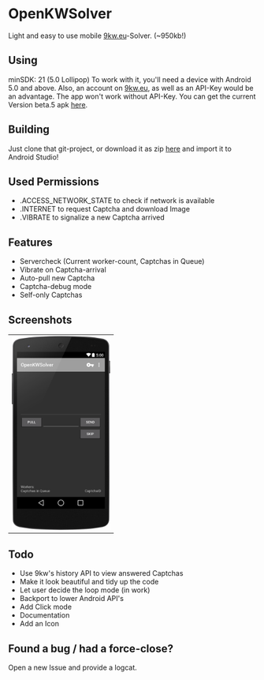 OpenKWSolver
============

Light and easy to use mobile [9kw.eu](http://www.9kw.eu/)-Solver. (~950kb!)

Using
-----

minSDK: 21 (5.0 Lollipop)
To work with it, you'll need a device with Android 5.0 and above. Also, an account on [9kw.eu](http://www.9kw.eu/), as well as an API-Key would be an advantage.
The app won't work without API-Key. You can get the current Version beta.5 apk [here](https://github.com/dotWee/OpenKWSolver/releases/download/beta.5/app-release_SIGNED_beta.5.apk).

Building
--------

Just clone that git-project, or download it as zip [here](https://github.com/dotWee/OpenKWSolver/archive/master-rewrite.zip) and import it to Android Studio!

Used Permissions
----------------

+ .ACCESS_NETWORK_STATE to check if network is available
+ .INTERNET to request Captcha and download Image
+ .VIBRATE to signalize a new Captcha arrived

Features
--------

+ Servercheck (Current worker-count, Captchas in Queue)
+ Vibrate on Captcha-arrival
+ Auto-pull new Captcha
+ Captcha-debug mode
+ Self-only Captchas

Screenshots
-----------

<table sytle="border: 0px;">
<tr>
<td><img width="200px" src="Screenshot.png" /></td>
</tr>
</table>

Todo
----

+ Use 9kw's history API to view answered Captchas
+ Make it look beautiful and tidy up the code
+ Let user decide the loop mode (in work)
+ Backport to lower Android API's
+ Add Click mode
+ Documentation
+ Add an Icon

Found a bug / had a force-close?
--------------------------------

Open a new Issue and provide a logcat.
